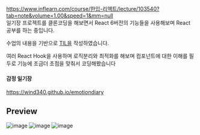https://www.inflearn.com/course/한입-리액트/lecture/103540?tab=note&volume=1.00&speed=1&mm=null     
일기장 프로젝트를 클론코딩을 해보면서 React 6버전의 기능들을 사용해보며 React 공부를 하는 중입니다.   
   

수업의 내용을 기반으로 <a href="https://www.notion.so/jakedevchek/to-Jake-1b0ee32243134fb3b580ec3d4d64346d?p=3f92d8a7d1324c17b33e7705603b7227">TIL을</a> 작성하였습니다.

여러 React Hook을 사용하며 로직분리와 최적화를 해보며 컴포넌트에 대한 이해를 필두로 기능에 조금더 초점을 맞춰서 코딩해봤습니다

#### 감정 일기장
https://wind340.github.io/emotiondiary




Preview
--
![image](https://user-images.githubusercontent.com/83698052/170459908-97b69c76-24ee-428c-9aee-2fe9be9099cc.png)
![image](https://user-images.githubusercontent.com/83698052/170460654-7191bf86-c569-498f-9bde-0514a71a5b35.png)
![image](https://user-images.githubusercontent.com/83698052/170459988-02c5e5a3-0949-41f4-b91d-79afed4b28cd.png)
